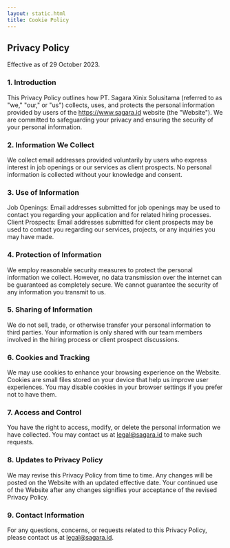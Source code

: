 ```yaml
---
layout: static.html
title: Cookie Policy
---
```


## Privacy Policy

Effective as of 29 October 2023.

### 1. Introduction

This Privacy Policy outlines how PT. Sagara Xinix Solusitama (referred to as "we," "our," or "us") collects, uses, and protects the personal information provided by users of the <https://www.sagara.id> website (the "Website"). We are committed to safeguarding your privacy and ensuring the security of your personal information.

### 2. Information We Collect

We collect email addresses provided voluntarily by users who express interest in job openings or our services as client prospects. No personal information is collected without your knowledge and consent.

### 3. Use of Information

Job Openings: Email addresses submitted for job openings may be used to contact you regarding your application and for related hiring processes.
Client Prospects: Email addresses submitted for client prospects may be used to contact you regarding our services, projects, or any inquiries you may have made.

### 4. Protection of Information

We employ reasonable security measures to protect the personal information we collect. However, no data transmission over the internet can be guaranteed as completely secure. We cannot guarantee the security of any information you transmit to us.

### 5. Sharing of Information

We do not sell, trade, or otherwise transfer your personal information to third parties. Your information is only shared with our team members involved in the hiring process or client prospect discussions.

### 6. Cookies and Tracking

We may use cookies to enhance your browsing experience on the Website. Cookies are small files stored on your device that help us improve user experiences. You may disable cookies in your browser settings if you prefer not to have them.

### 7. Access and Control

You have the right to access, modify, or delete the personal information we have collected. You may contact us at <legal@sagara.id> to make such requests.

### 8. Updates to Privacy Policy

We may revise this Privacy Policy from time to time. Any changes will be posted on the Website with an updated effective date. Your continued use of the Website after any changes signifies your acceptance of the revised Privacy Policy.

### 9. Contact Information

For any questions, concerns, or requests related to this Privacy Policy, please contact us at <legal@sagara.id>.
